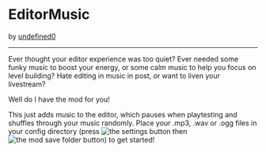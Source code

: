 # EditorMusic
by [undefined0](user:13351341)

---

Ever thought your editor experience was too quiet?
Ever needed some funky music to boost your energy, or some calm music to help you focus on level building?
Hate editing in music in post, or want to liven your livestream?

Well do I have the mod for you!

This just adds music to the editor, which pauses when playtesting and shuffles through your music randomly. Place your .mp3, .wav or .ogg files in your config directory (press ![the settings button](frame:geode.loader/settings.png?scale=0.375) then ![the mod save folder button](undefined0.editormusic/geode-folder.png?scale=0.6)) to get started!
